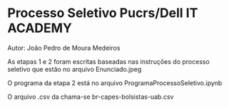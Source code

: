# Processo Seletivo Pucrs/Dell IT ACADEMY

Autor: João Pedro de Moura Medeiros

As etapas 1 e 2 foram escritas baseadas nas instruções do processo seletivo que estão no arquivo Enunciado.jpeg

O programa da etapa 2 está no arquivo ProgramaProcessoSeletivo.ipynb

O arquivo .csv da chama-se br-capes-bolsistas-uab.csv

